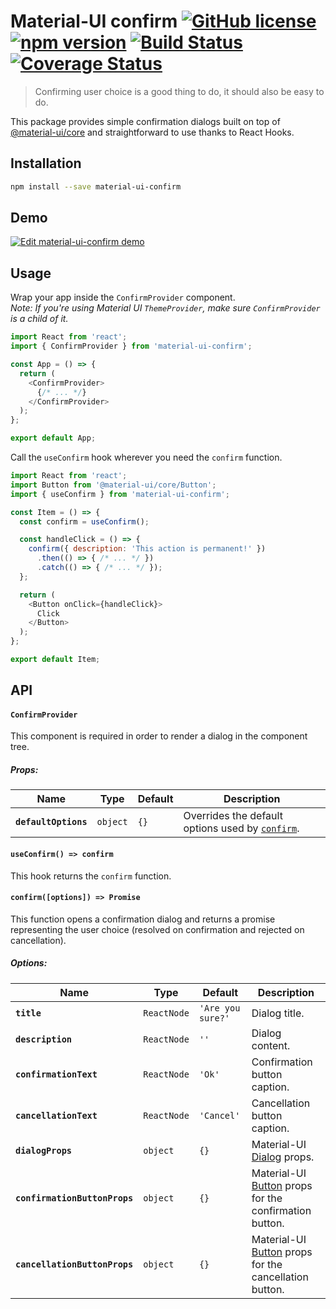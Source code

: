 # Material-UI confirm [![GitHub license](https://img.shields.io/badge/license-MIT-blue.svg)](https://github.com/jonatanklosko/material-ui-confirm/blob/master/LICENSE) [![npm version](https://img.shields.io/npm/v/material-ui-confirm.svg)](https://www.npmjs.com/package/material-ui-confirm) [![Build Status](https://travis-ci.org/jonatanklosko/material-ui-confirm.svg?branch=master)](https://travis-ci.org/jonatanklosko/material-ui-confirm) [![Coverage Status](https://coveralls.io/repos/github/jonatanklosko/material-ui-confirm/badge.svg?branch=master)](https://coveralls.io/github/jonatanklosko/material-ui-confirm?branch=master)

> Confirming user choice is a good thing to do, it should also be easy to do.

This package provides simple confirmation dialogs built on top of [@material-ui/core](https://material-ui.com/)
and straightforward to use thanks to React Hooks.

## Installation

```sh
npm install --save material-ui-confirm
```

## Demo

[![Edit material-ui-confirm demo](https://codesandbox.io/static/img/play-codesandbox.svg)](https://codesandbox.io/s/materialuiconfirm-demo-hzzdr?fontsize=14)

## Usage

Wrap your app inside the `ConfirmProvider` component.\
*Note: If you're using Material UI `ThemeProvider`, make sure `ConfirmProvider` is a child of it.*

```js
import React from 'react';
import { ConfirmProvider } from 'material-ui-confirm';

const App = () => {
  return (
    <ConfirmProvider>
      {/* ... */}
    </ConfirmProvider>
  );
};

export default App;
```

Call the `useConfirm` hook wherever you need the `confirm` function.

```js
import React from 'react';
import Button from '@material-ui/core/Button';
import { useConfirm } from 'material-ui-confirm';

const Item = () => {
  const confirm = useConfirm();

  const handleClick = () => {
    confirm({ description: 'This action is permanent!' })
      .then(() => { /* ... */ })
      .catch(() => { /* ... */ });
  };

  return (
    <Button onClick={handleClick}>
      Click
    </Button>
  );
};

export default Item;
```

## API

#### `ConfirmProvider`

This component is required in order to render a dialog in the component tree.

##### Props:

| Name | Type | Default | Description |
| ---- | ---- | ------- | ----------- |
| **`defaultOptions`** | `object` | `{}` | Overrides the default options used by [`confirm`](#useconfirm-confirm). |

#### `useConfirm() => confirm`

This hook returns the `confirm` function.

#### `confirm([options]) => Promise`

This function opens a confirmation dialog and returns a promise
representing the user choice (resolved on confirmation and rejected on cancellation).

##### Options:

| Name | Type | Default | Description |
| ---- | ---- | ------- | ----------- |
| **`title`** | `ReactNode` | `'Are you sure?'` | Dialog title. |
| **`description`** | `ReactNode` | `''` | Dialog content. |
| **`confirmationText`** | `ReactNode` | `'Ok'` | Confirmation button caption. |
| **`cancellationText`** | `ReactNode` | `'Cancel'` | Cancellation button caption. |
| **`dialogProps`** | `object` | `{}` | Material-UI [Dialog](https://material-ui.com/api/dialog/#props) props. |
| **`confirmationButtonProps`** | `object` | `{}` | Material-UI [Button](https://material-ui.com/api/button/#props) props for the confirmation button. |
| **`cancellationButtonProps`** | `object` | `{}` | Material-UI [Button](https://material-ui.com/api/dialog/#props) props for the cancellation button. |
